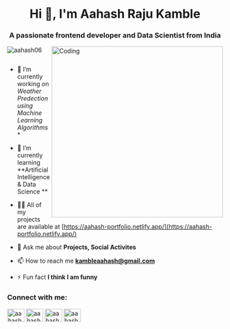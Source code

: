 <h1 align="center">Hi 👋, I'm Aahash Raju Kamble</h1>
<h3 align="center">A passionate frontend developer and Data Scientist from India</h3>
<img align="right" alt="Coding" width="400" src="https://cdn.dribbble.com/users/1162077/screenshots/3848914/programmer.gif">

<p align="left"> <img src="https://komarev.com/ghpvc/?username=aahash06&label=Profile%20views&color=0e75b6&style=flat" alt="aahash06" /> </p>

<p align="left"> <a href="https://twitter.com/" target="blank"><img src="https://img.shields.io/twitter/follow/?logo=twitter&style=for-the-badge" alt="" /></a> </p>

- 🔭 I’m currently working on *Weather Predection using Machine Learning Algorithms**

- 🌱 I’m currently learning **Artificial Intelligence & Data Science **

- 👨‍💻 All of my projects are available at [https://aahash-portfolio.netlify.app/](https://aahash-portfolio.netlify.app/)

- 💬 Ask me about **Projects, Social Activites**

- 📫 How to reach me **kambleaahash@gmail.com**

- ⚡ Fun fact **I think I am funny**

<h3 align="left">Connect with me:</h3>
<p align="left">
<a href="https://linkedin.com/in/aahash kamble" target="blank"><img align="center" src="https://raw.githubusercontent.com/rahuldkjain/github-profile-readme-generator/master/src/images/icons/Social/linked-in-alt.svg" alt="aahash kamble" height="30" width="40" /></a>
<a href="https://fb.com/aahash kamble" target="blank"><img align="center" src="https://raw.githubusercontent.com/rahuldkjain/github-profile-readme-generator/master/src/images/icons/Social/facebook.svg" alt="aahash kamble" height="30" width="40" /></a>
<a href="https://instagram.com/aahash_06" target="blank"><img align="center" src="https://raw.githubusercontent.com/rahuldkjain/github-profile-readme-generator/master/src/images/icons/Social/instagram.svg" alt="aahash_06" height="30" width="40" /></a>
<a href="https://www.youtube.com/c/aahash kamble" target="blank"><img align="center" src="https://raw.githubusercontent.com/rahuldkjain/github-profile-readme-generator/master/src/images/icons/Social/youtube.svg" alt="aahash kamble" height="30" width="40" /></a>
</p>

